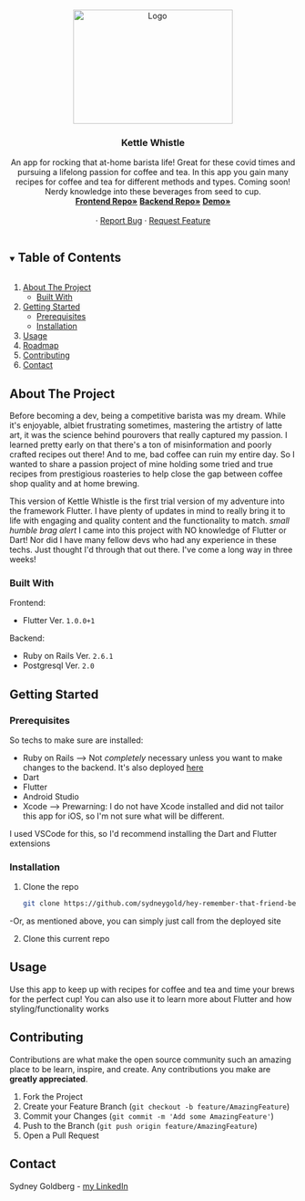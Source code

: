 
<!-- PROJECT LOGO -->
<br />
<p align="center">
  <a href="https://github.com/github_username/repo_name">
     <img src="https://blog.tutorming.com/hs-fs/hubfs/pu_er_tea.jpg?t=1529593588841&width=1000&name=pu_er_tea.jpg" alt="Logo" width="280" height="200">
  </a>

  <h3 align="center">Kettle Whistle</h3>

  <p align="center">
    An app for rocking that at-home barista life! Great for these covid times and pursuing a lifelong passion for coffee and tea. In this app you gain many recipes for coffee and tea for different methods and types. Coming soon! Nerdy knowledge into these beverages from seed to cup. 
    <br />
     <a href="https://github.com/sydneygold/kettle_whistle_fe"><strong>Frontend Repo»</strong></a>
     <a href="https://github.com/sydneygold/kettle-whistle-be"><strong>Backend Repo»</strong></a>
     <a href="https://www.loom.com/share/f976afe141ea46c2b587462899f9a5bf"><strong>Demo»</strong></a>
    <br />
    <br />
    ·
    <a href="https://github.com/sydneygold/issues">Report Bug</a>
    ·
    <a href="https://github.com/sydneygold/issues">Request Feature</a>
  </p>
</p>



<!-- TABLE OF CONTENTS -->
<details open="open">
  <summary><h2 style="display: inline-block">Table of Contents</h2></summary>
  <ol>
    <li>
      <a href="#about-the-project">About The Project</a>
      <ul>
        <li><a href="#built-with">Built With</a></li>
      </ul>
    </li>
    <li>
      <a href="#getting-started">Getting Started</a>
      <ul>
        <li><a href="#prerequisites">Prerequisites</a></li>
        <li><a href="#installation">Installation</a></li>
      </ul>
    </li>
    <li><a href="#usage">Usage</a></li>
    <li><a href="#roadmap">Roadmap</a></li>
    <li><a href="#contributing">Contributing</a></li>
    <li><a href="#contact">Contact</a></li>
  </ol>
</details>



<!-- ABOUT THE PROJECT -->
## About The Project

<p> Before becoming a dev, being a competitive barista was my dream. While it's enjoyable, albiet frustrating sometimes, mastering the artistry of latte art, it was the science behind pourovers that really captured my passion. I learned pretty early on that there's a ton of misinformation and poorly crafted recipes out there! And to me, bad coffee can ruin my entire day. So I wanted to share a passion project of mine holding some tried and true recipes from prestigious roasteries to help close the gap between coffee shop quality and at home brewing. 

This version of Kettle Whistle is the first trial version of my adventure into the framework Flutter. I have plenty of updates in mind to really bring it to life with engaging and quality content and the functionality to match. *small humble brag alert* I came into this project with NO knowledge of Flutter or Dart! Nor did I have many fellow devs who had any experience in these techs. Just thought I'd through that out there. I've come a long way in three weeks!
</p>



### Built With

Frontend:
* Flutter Ver. `1.0.0+1`

Backend: 
* Ruby on Rails Ver. `2.6.1`
* Postgresql Ver. `2.0`



<!-- GETTING STARTED -->
## Getting Started

### Prerequisites
So techs to make sure are installed:
* Ruby on Rails --> Not *completely* necessary unless you want to make changes to the backend. It's also deployed [here](https://kettle-whistle-be.herokuapp.com/coffees)
* Dart
* Flutter
* Android Studio
* Xcode --> Prewarning: I do not have Xcode installed and did not tailor this app for iOS, so I'm not sure what will be different.

I used VSCode for this, so I'd recommend installing the Dart and Flutter extensions


### Installation

1. Clone the repo
   ```sh
   git clone https://github.com/sydneygold/hey-remember-that-friend-be
   ```
  -Or, as mentioned above, you can simply just call from the deployed site
  
 2. Clone this current repo



<!-- USAGE EXAMPLES -->
## Usage

Use this app to keep up with recipes for coffee and tea and time your brews for the perfect cup! You can also use it to learn more about Flutter and how styling/functionality works

<!-- CONTRIBUTING -->
## Contributing

Contributions are what make the open source community such an amazing place to be learn, inspire, and create. Any contributions you make are **greatly appreciated**.

1. Fork the Project
2. Create your Feature Branch (`git checkout -b feature/AmazingFeature`)
3. Commit your Changes (`git commit -m 'Add some AmazingFeature'`)
4. Push to the Branch (`git push origin feature/AmazingFeature`)
5. Open a Pull Request


<!-- CONTACT -->
## Contact

Sydney Goldberg - [my LinkedIn](https://www.linkedin.com/in/sydney-goldberg-32b9751b0/)




<!-- MARKDOWN LINKS & IMAGES -->
<!-- https://www.markdownguide.org/basic-syntax/#reference-style-links -->
[contributors-shield]: https://img.shields.io/github/contributors/github_username/repo.svg?style=for-the-badge
[contributors-url]: https://github.com/github_username/repo/graphs/contributors
[forks-shield]: https://img.shields.io/github/forks/github_username/repo.svg?style=for-the-badge
[forks-url]: https://github.com/github_username/repo/network/members
[stars-shield]: https://img.shields.io/github/stars/github_username/repo.svg?style=for-the-badge
[stars-url]: https://github.com/github_username/repo/stargazers
[issues-shield]: https://img.shields.io/github/issues/github_username/repo.svg?style=for-the-badge
[issues-url]: https://github.com/github_username/repo/issues
[license-shield]: https://img.shields.io/github/license/github_username/repo.svg?style=for-the-badge
[license-url]: https://github.com/github_username/repo/blob/master/LICENSE.txt
[linkedin-shield]: https://img.shields.io/badge/-LinkedIn-black.svg?style=for-the-badge&logo=linkedin&colorB=555
[linkedin-url]: https://linkedin.com/in/github_username
